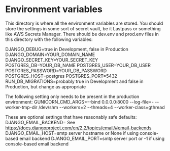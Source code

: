 # Environment variables

This directory is where all the environment variables are stored. You should store the settings in some sort of secret vault, be it Lastpass or something like AWS Secrets Manager. There should be dev.env and prod.env files in this directory with the following variables:

DJANGO_DEBUG=true in Development, false in Production
DJANGO_DOMAIN=YOUR_DOMAIN_NAME
DJANGO_SECRET_KEY=YOUR_SECRET_KEY
POSTGRES_DB=YOUR_DB_NAME
POSTGRES_USER=YOUR_DB_USER
POSTGRES_PASSWORD=YOUR_DB_PASSWORD
POSTGRES_HOST=postgres
POSTGRES_PORT=5432
RUN_DB_MIGRATIONS=probably true in Development and false in Production, but change as appropriate

The following setting only needs to be present in the production environment:
GUNICORN_CMD_ARGS=--bind 0.0.0.0:8000 --log-file=- --worker-tmp-dir /dev/shm --workers=2 --threads=4 --worker-class=gthread

These are optional settings that have reasonably safe defaults:
DJANGO_EMAIL_BACKEND= See <https://docs.djangoproject.com/en/2.2/topics/email/#email-backends>
DJANGO_EMAIL_HOST=smtp server hostname or None if using console-based email backend
DJANGO_EMAIL_PORT=smtp server port or -1 if using console-based email backend
